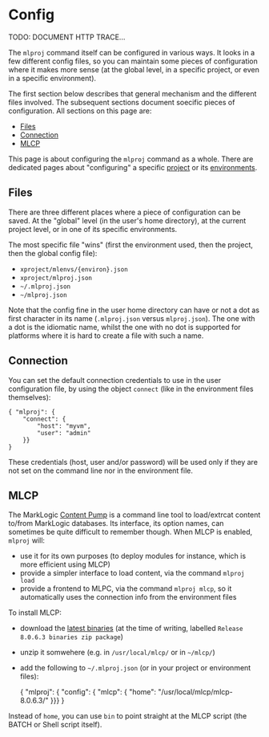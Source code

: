 # Config

TODO: DOCUMENT HTTP TRACE...

The `mlproj` command itself can be configured in various ways.  It looks in a
few different config files, so you can maintain some pieces of configuration
where it makes more sense (at the global level, in a specific project, or even
in a specific environment).

The first section below describes that general mechanism and the different files
involved.  The subsequent sections document soecific pieces of configuration.
All sections on this page are:

- [Files](#files)
- [Connection](#connect)
- [MLCP](#mlcp)

This page is about configuring the `mlproj` command as a whole.  There are
dedicated pages about "configuring" a specific [project](projects) or
its [environments](environments).

## Files

There are three different places where a piece of configuration can be saved.
At the "global" level (in the user's home directory), at the current project
level, or in one of its specific environments.

The most specific file "wins" (first the environment used, then the project,
then the global config file):

- `xproject/mlenvs/{environ}.json`
- `xproject/mlproj.json`
- `~/.mlproj.json`
- `~/mlproj.json`

Note that the config fine in the user home directory can have or not a dot as
first character in its name (`.mlproj.json` versus `mlproj.json`).  The one with
a dot is the idiomatic name, whilst the one with no dot is supported for
platforms where it is hard to create a file with such a name.

## Connection

You can set the default connection credentials to use in the user configuration
file, by using the object `connect` (like in the environment files themselves):

    { "mlproj": {
        "connect": {
            "host": "myvm",
            "user": "admin"
        }}
    }

These credentials (host, user and/or password) will be used only if they are not
set on the command line nor in the environment file.

## MLCP

The MarkLogic [Content Pump](http://developer.marklogic.com/products/mlcp) is a
command line tool to load/extrcat content to/from MarkLogic databases.  Its
interface, its option names, can sometimes be quite difficult to remember
though.  When MLCP is enabled, `mlproj` will:

- use it for its own purposes (to deploy modules for instance, which is more
  efficient using MLCP)
- provide a simpler interface to load content, via the command `mlproj load`
- provide a frontend to MLPC, via the command `mlproj mlcp`, so it automatically
  uses the connection info from the environment files

To install MLCP:

- download the [latest binaries](http://developer.marklogic.com/products/mlcp)
  (at the time of writing, labelled `Release 8.0.6.3 binaries zip package`)
- unzip it somwehere (e.g. in `/usr/local/mlcp/` or in `~/mlcp/`)
- add the following to `~/.mlproj.json` (or in your project or environment files):


    { "mlproj": {
        "config": {
            "mlcp": {
                "home": "/usr/local/mlcp/mlcp-8.0.6.3/"
            }}}
    }

Instead of `home`, you can use `bin` to point straight at the MLCP script (the
BATCH or Shell script itself).
